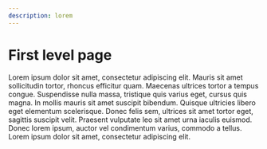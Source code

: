 ```yaml
---
description: lorem
---
```


# First level page

Lorem ipsum dolor sit amet, consectetur adipiscing elit. Mauris sit amet sollicitudin tortor, rhoncus efficitur quam. Maecenas ultrices tortor a tempus congue. Suspendisse nulla massa, tristique quis varius eget, cursus quis magna. In mollis mauris sit amet suscipit bibendum. Quisque ultricies libero eget elementum scelerisque. Donec felis sem, ultrices sit amet tortor eget, sagittis suscipit velit. Praesent vulputate leo sit amet urna iaculis euismod. Donec lorem ipsum, auctor vel condimentum varius, commodo a tellus. Lorem ipsum dolor sit amet, consectetur adipiscing elit.

